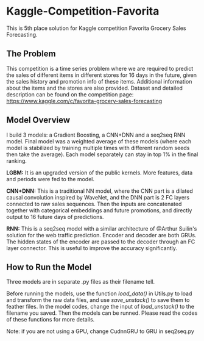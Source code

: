 # Kaggle-Competition-Favorita

This is 5th place solution for Kaggle competition Favorita Grocery Sales Forecasting.  

## The Problem

This competition is a time series problem where we are required to predict the sales of different items in different stores for 16 days in the future, given the sales history and promotion info of these items. Additional information about the items and the stores are also provided. Dataset and detailed description can be found on the competition page: https://www.kaggle.com/c/favorita-grocery-sales-forecasting

## Model Overview

I build 3 models: a Gradient Boosting, a CNN+DNN and a seq2seq RNN model. Final model was a weighted average of these models (where each model is stabilized by training multiple times with different random seeds then take the average). Each model separately can stay in top 1% in the final ranking.

**LGBM:** It is an upgraded version of the public kernels. More features, data and periods were fed to the model.

**CNN+DNN:** This is a traditional NN model, where the CNN part is a dilated causal convolution inspired by WaveNet, and the DNN part is 2 FC layers connected to raw sales sequences. Then the inputs are concatenated together with categorical embeddings and future promotions, and directly output to 16 future days of predictions.

**RNN:** This is a seq2seq model with a similar architecture of @Arthur Suilin's solution for the web traffic prediction. Encoder and decoder are both GRUs. The hidden states of the encoder are passed to the decoder through an FC layer connector. This is useful to improve the accuracy significantly.

## How to Run the Model

Three models are in separate .py files as their filename tell.

Before running the models, use the function *load_data()* in Utils.py to load and transform the raw data files, and use *save_unstack()* to save them to feather files. In the model codes, change the input of *load_unstack()* to the filename you saved. Then the models can be runned. Please read the codes of these functions for more details.

Note: if you are not using a GPU, change CudnnGRU to GRU in seq2seq.py
